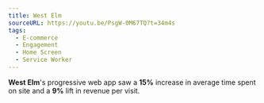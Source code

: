 ```yaml
---
title: West Elm
sourceURL: https://youtu.be/PsgW-0M67TQ?t=34m4s
tags:
  - E-commerce
  - Engagement
  - Home Screen
  - Service Worker
---
```


**West Elm**'s progressive web app saw a **15%** increase in average time spent on site and a **9%** lift in revenue per visit.
